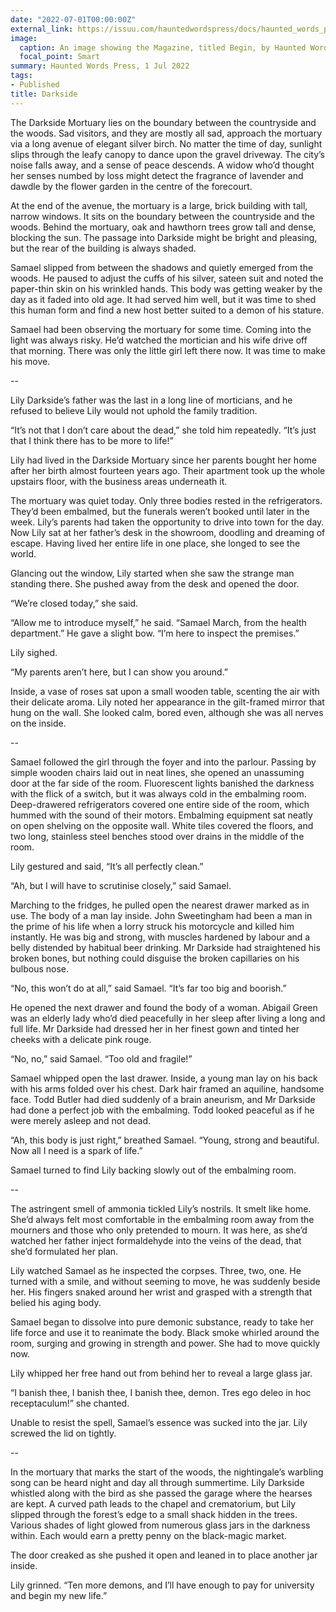 ```yaml
---
date: "2022-07-01T00:00:00Z"
external_link: https://issuu.com/hauntedwordspress/docs/haunted_words_press_issue_one_2_
image:
  caption: An image showing the Magazine, titled Begin, by Haunted Words Press.   
  focal_point: Smart
summary: Haunted Words Press, 1 Jul 2022
tags:
- Published
title: Darkside
---
```


The Darkside Mortuary lies on the boundary between the countryside and the woods. Sad visitors, and they are mostly all sad, approach the mortuary via a long avenue of elegant silver birch. No matter the time of day, sunlight slips through the leafy canopy to dance upon the gravel driveway. The city’s noise falls away, and a sense of peace descends. A widow who’d thought her senses numbed by loss might detect the fragrance of lavender and dawdle by the flower garden in the centre of the forecourt. 

At the end of the avenue, the mortuary is a large, brick building with tall, narrow windows. It sits on the boundary between the countryside and the woods. Behind the mortuary, oak and hawthorn trees grow tall and dense, blocking the sun. The passage into Darkside might be bright and pleasing, but the rear of the building is always shaded.

Samael slipped from between the shadows and quietly emerged from the woods. He paused to adjust the cuffs of his silver, sateen suit and noted the paper-thin skin on his wrinkled hands. This body was getting weaker by the day as it faded into old age. It had served him well, but it was time to shed this human form and find a new host better suited to a demon of his stature. 

Samael had been observing the mortuary for some time. Coming into the light was always risky. He’d watched the mortician and his wife drive off that morning. There was only the little girl left there now. It was time to make his move.

--

Lily Darkside’s father was the last in a long line of morticians, and he refused to believe Lily would not uphold the family tradition. 

“It’s not that I don’t care about the dead,” she told him repeatedly. “It’s just that I think there has to be more to life!”

Lily had lived in the Darkside Mortuary since her parents bought her home after her birth almost fourteen years ago. Their apartment took up the whole upstairs floor, with the business areas underneath it.

The mortuary was quiet today. Only three bodies rested in the refrigerators. They’d been embalmed, but the funerals weren’t booked until later in the week. Lily’s parents had taken the opportunity to drive into town for the day. Now Lily sat at her father’s desk in the showroom, doodling and dreaming of escape. Having lived her entire life in one place, she longed to see the world. 

Glancing out the window, Lily started when she saw the strange man standing there. She pushed away from the desk and opened the door. 

“We’re closed today,” she said. 

“Allow me to introduce myself,” he said. “Samael March, from the health department.” He gave a slight bow. “I’m here to inspect the premises.”

Lily sighed. 

“My parents aren’t here, but I can show you around.”

Inside, a vase of roses sat upon a small wooden table, scenting the air with their delicate aroma. Lily noted her appearance in the gilt-framed mirror that hung on the wall. She looked calm, bored even, although she was all nerves on the inside. 

--

Samael followed the girl through the foyer and into the parlour. Passing by simple wooden chairs laid out in neat lines, she opened an unassuming door at the far side of the room. Fluorescent lights banished the darkness with the flick of a switch, but it was always cold in the embalming room. 
Deep-drawered refrigerators covered one entire side of the room, which hummed with the sound of their motors. Embalming equipment sat neatly on open shelving on the opposite wall. White tiles covered the floors, and two long, stainless steel benches stood over drains in the middle of the room.

Lily gestured and said, “It’s all perfectly clean.”

“Ah, but I will have to scrutinise closely,” said Samael. 

Marching to the fridges, he pulled open the nearest drawer marked as in use. The body of a man lay inside. John Sweetingham had been a man in the prime of his life when a lorry struck his motorcycle and killed him instantly. He was big and strong, with muscles hardened by labour and a belly distended by habitual beer drinking. Mr Darkside had straightened his broken bones, but nothing could disguise the broken capillaries on his bulbous nose. 

“No, this won’t do at all,” said Samael. “It’s far too big and boorish.”

He opened the next drawer and found the body of a woman. Abigail Green was an elderly lady who’d died peacefully in her sleep after living a long and full life. Mr Darkside had dressed her in her finest gown and tinted her cheeks with a delicate pink rouge.

“No, no,” said Samael. “Too old and fragile!”

Samael whipped open the last drawer. Inside, a young man lay on his back with his arms folded over his chest. Dark hair framed an aquiline, handsome face. Todd Butler had died suddenly of a brain aneurism, and Mr Darkside had done a perfect job with the embalming. Todd looked peaceful as if he were merely asleep and not dead.

“Ah, this body is just right,” breathed Samael. “Young, strong and beautiful. Now all I need is a spark of life.”

Samael turned to find Lily backing slowly out of the embalming room. 

--

The astringent smell of ammonia tickled Lily’s nostrils. It smelt like home. She’d always felt most comfortable in the embalming room away from the mourners and those who only pretended to mourn. It was here, as she’d watched her father inject formaldehyde into the veins of the dead, that she’d formulated her plan. 

Lily watched Samael as he inspected the corpses. Three, two, one. He turned with a smile, and without seeming to move, he was suddenly beside her. His fingers snaked around her wrist and grasped with a strength that belied his aging body. 

Samael began to dissolve into pure demonic substance, ready to take her life force and use it to reanimate the body. Black smoke whirled around the room, surging and growing in strength and power. She had to move quickly now. 

Lily whipped her free hand out from behind her to reveal a large glass jar. 

“I banish thee, I banish thee, I banish thee, demon. Tres ego deleo in hoc receptaculum!” she chanted.

Unable to resist the spell, Samael’s essence was sucked into the jar. Lily screwed the lid on tightly. 

--

In the mortuary that marks the start of the woods, the nightingale’s warbling song can be heard night and day all through summertime. Lily Darkside whistled along with the bird as she passed the garage where the hearses are kept. A curved path leads to the chapel and crematorium, but Lily slipped through the forest’s edge to a small shack hidden in the trees. Various shades of light glowed from numerous glass jars in the darkness within. Each would earn a pretty penny on the black-magic market. 

The door creaked as she pushed it open and leaned in to place another jar inside.

Lily grinned. “Ten more demons, and I’ll have enough to pay for university and begin my new life.”
